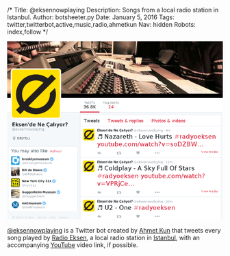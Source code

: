 /*
Title: @eksennowplaying
Description: Songs from a local radio station in Istanbul.
Author: botsheeter.py
Date: January 5, 2016
Tags: twitter,twitterbot,active,music,radio,ahmetkun
Nav: hidden
Robots: index,follow
*/

[![](/content/bots/twitterbots/images/eksennowplaying.png)](https://twitter.com/eksennowplaying)

[@eksennowplaying](https://twitter.com/eksennowplaying) is a Twitter bot created by [Ahmet Kun](https://twitter.com/ahmetkun) that tweets every song played by [Radio Eksen](http://www.radioeksen.com/), a local radio station in [Istanbul](https://en.wikipedia.org/wiki/Istanbul), with an accompanying [YouTube](https://www.youtube.com/) video link, if possible.
